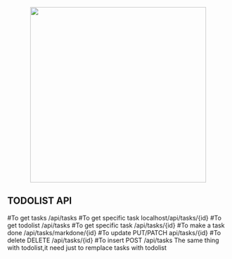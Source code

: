 <p align="center"><a href="https://laravel.com" target="_blank"><img src="https://raw.githubusercontent.com/laravel/art/master/logo-lockup/5%20SVG/2%20CMYK/1%20Full%20Color/laravel-logolockup-cmyk-red.svg" width="400"></a></p>


## TODOLIST API
#To get tasks 
/api/tasks
#To get specific task
localhost/api/tasks/{id}
#To get todolist 
/api/tasks
#To get specific task
/api/tasks/{id}
#To make a task done
/api/tasks/markdone/{id} 
#To update 
PUT/PATCH api/tasks/{id}
#To delete
DELETE /api/tasks/{id}
#To insert 
POST /api/tasks
The same thing with todolist,it need just to remplace tasks with todolist

